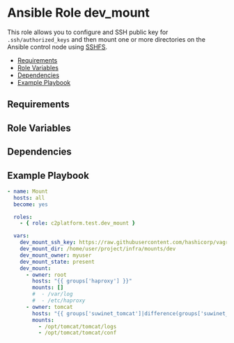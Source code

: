 # Ansible Role dev_mount

This role allows you to configure and SSH public key for `.ssh/authorized_keys` and then mount one or more directories on the Ansible control node using [SSHFS](https://en.wikipedia.org/wiki/SSHFS).

<!-- MarkdownTOC levels="2,3" autolink="true" -->

- [Requirements](#requirements)
- [Role Variables](#role-variables)
- [Dependencies](#dependencies)
- [Example Playbook](#example-playbook)

<!-- /MarkdownTOC -->

## Requirements

<!-- Any pre-requisites that may not be covered by Ansible itself or the role should be mentioned here. For instance, if the role uses the EC2 module, it may be a good idea to mention in this section that the boto package is required. -->

## Role Variables

<!--  A description of the settable variables for this role should go here, including any variables that are in defaults/main.yml, vars/main.yml, and any variables that can/should be set via parameters to the role. Any variables that are read from other roles and/or the global scope (ie. hostvars, group vars, etc.) should be mentioned here as well. -->

## Dependencies

<!--   A list of other roles hosted on Galaxy should go here, plus any details in regards to parameters that may need to be set for other roles, or variables that are used from other roles. -->

## Example Playbook

<!--   Including an example of how to use your role (for instance, with variables passed in as parameters) is always nice for users too: -->

```yaml
- name: Mount
  hosts: all
  become: yes

  roles:
    - { role: c2platform.test.dev_mount }

  vars:
    dev_mount_ssh_key: https://raw.githubusercontent.com/hashicorp/vagrant/master/keys/vagrant.pub #"{{ common_dev_key }}"
    dev_mount_dir: /home/user/project/infra/mounts/dev
    dev_mount_owner: myuser
    dev_mount_state: present
    dev_mount:
      - owner: root
        hosts: "{{ groups['haproxy'] }}"
        mounts: []
        #  - /var/log
        #  - /etc/haproxy
      - owner: tomcat
        hosts: "{{ groups['suwinet_tomcat']|difference(groups['suwinet_util_disabled']) }}"
        mounts:
          - /opt/tomcat/tomcat/logs
          - /opt/tomcat/tomcat/conf
```
